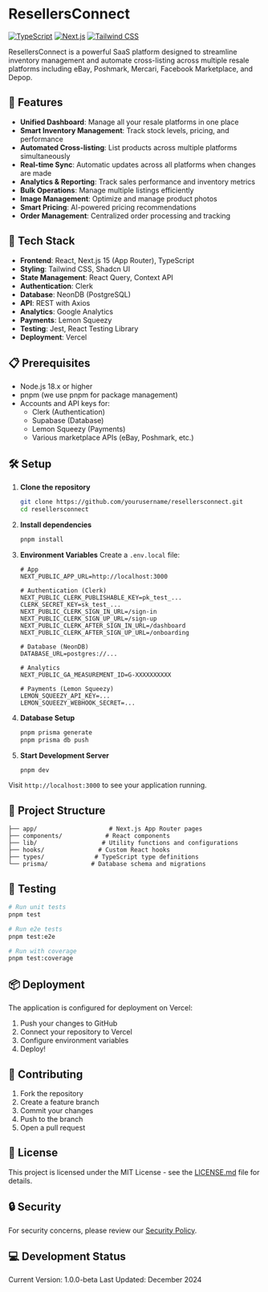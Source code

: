 # ResellersConnect

[![TypeScript](https://img.shields.io/badge/TypeScript-007ACC?style=for-the-badge&logo=typescript&logoColor=white)](https://www.typescriptlang.org/)
[![Next.js](https://img.shields.io/badge/Next.js-000000?style=for-the-badge&logo=next.js&logoColor=white)](https://nextjs.org/)
[![Tailwind CSS](https://img.shields.io/badge/Tailwind_CSS-38B2AC?style=for-the-badge&logo=tailwind-css&logoColor=white)](https://tailwindcss.com/)

ResellersConnect is a powerful SaaS platform designed to streamline inventory management and automate cross-listing across multiple resale platforms including eBay, Poshmark, Mercari, Facebook Marketplace, and Depop.

## 🌟 Features

- **Unified Dashboard**: Manage all your resale platforms in one place
- **Smart Inventory Management**: Track stock levels, pricing, and performance
- **Automated Cross-listing**: List products across multiple platforms simultaneously
- **Real-time Sync**: Automatic updates across all platforms when changes are made
- **Analytics & Reporting**: Track sales performance and inventory metrics
- **Bulk Operations**: Manage multiple listings efficiently
- **Image Management**: Optimize and manage product photos
- **Smart Pricing**: AI-powered pricing recommendations
- **Order Management**: Centralized order processing and tracking

## 🚀 Tech Stack

- **Frontend**: React, Next.js 15 (App Router), TypeScript
- **Styling**: Tailwind CSS, Shadcn UI
- **State Management**: React Query, Context API
- **Authentication**: Clerk
- **Database**: NeonDB (PostgreSQL)
- **API**: REST with Axios
- **Analytics**: Google Analytics
- **Payments**: Lemon Squeezy
- **Testing**: Jest, React Testing Library
- **Deployment**: Vercel

## 📋 Prerequisites

- Node.js 18.x or higher
- pnpm (we use pnpm for package management)
- Accounts and API keys for:
  - Clerk (Authentication)
  - Supabase (Database)
  - Lemon Squeezy (Payments)
  - Various marketplace APIs (eBay, Poshmark, etc.)

## 🛠️ Setup

1. **Clone the repository**
   ```bash
   git clone https://github.com/yourusername/resellersconnect.git
   cd resellersconnect
   ```

2. **Install dependencies**
   ```bash
   pnpm install
   ```

3. **Environment Variables**
   Create a `.env.local` file:
   ```env
   # App
   NEXT_PUBLIC_APP_URL=http://localhost:3000

   # Authentication (Clerk)
   NEXT_PUBLIC_CLERK_PUBLISHABLE_KEY=pk_test_...
   CLERK_SECRET_KEY=sk_test_...
   NEXT_PUBLIC_CLERK_SIGN_IN_URL=/sign-in
   NEXT_PUBLIC_CLERK_SIGN_UP_URL=/sign-up
   NEXT_PUBLIC_CLERK_AFTER_SIGN_IN_URL=/dashboard
   NEXT_PUBLIC_CLERK_AFTER_SIGN_UP_URL=/onboarding

   # Database (NeonDB)
   DATABASE_URL=postgres://...

   # Analytics
   NEXT_PUBLIC_GA_MEASUREMENT_ID=G-XXXXXXXXXX

   # Payments (Lemon Squeezy)
   LEMON_SQUEEZY_API_KEY=...
   LEMON_SQUEEZY_WEBHOOK_SECRET=...

   ```

4. **Database Setup**
   ```bash
   pnpm prisma generate
   pnpm prisma db push
   ```

5. **Start Development Server**
   ```bash
   pnpm dev
   ```

Visit `http://localhost:3000` to see your application running.

## 📁 Project Structure

```
├── app/                    # Next.js App Router pages
├── components/            # React components
├── lib/                  # Utility functions and configurations
├── hooks/               # Custom React hooks
├── types/              # TypeScript type definitions
└── prisma/            # Database schema and migrations
```

## 🧪 Testing

```bash
# Run unit tests
pnpm test

# Run e2e tests
pnpm test:e2e

# Run with coverage
pnpm test:coverage
```

## 📦 Deployment

The application is configured for deployment on Vercel:

1. Push your changes to GitHub
2. Connect your repository to Vercel
3. Configure environment variables
4. Deploy!

## 🤝 Contributing

1. Fork the repository
2. Create a feature branch
3. Commit your changes
4. Push to the branch
5. Open a pull request

## 📄 License

This project is licensed under the MIT License - see the [LICENSE.md](LICENSE.md) file for details.

## 🔒 Security

For security concerns, please review our [Security Policy](SECURITY.md).

<!-- ## 📚 Documentation

For detailed documentation, visit our [Documentation Site](https://docs.resellersconnect.com). -->

<!-- ## 🌐 Links

- [Website](https://resellersconnect.com)
- [Documentation](https://docs.resellersconnect.com)
- [Support](https://support.resellersconnect.com) -->

## 💻 Development Status

Current Version: 1.0.0-beta
Last Updated: December 2024
